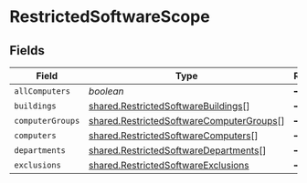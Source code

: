 # RestrictedSoftwareScope


## Fields

| Field                                                                                                | Type                                                                                                 | Required                                                                                             | Description                                                                                          |
| ---------------------------------------------------------------------------------------------------- | ---------------------------------------------------------------------------------------------------- | ---------------------------------------------------------------------------------------------------- | ---------------------------------------------------------------------------------------------------- |
| `allComputers`                                                                                       | *boolean*                                                                                            | :heavy_minus_sign:                                                                                   | N/A                                                                                                  |
| `buildings`                                                                                          | [shared.RestrictedSoftwareBuildings](../../models/shared/restrictedsoftwarebuildings.md)[]           | :heavy_minus_sign:                                                                                   | N/A                                                                                                  |
| `computerGroups`                                                                                     | [shared.RestrictedSoftwareComputerGroups](../../models/shared/restrictedsoftwarecomputergroups.md)[] | :heavy_minus_sign:                                                                                   | N/A                                                                                                  |
| `computers`                                                                                          | [shared.RestrictedSoftwareComputers](../../models/shared/restrictedsoftwarecomputers.md)[]           | :heavy_minus_sign:                                                                                   | N/A                                                                                                  |
| `departments`                                                                                        | [shared.RestrictedSoftwareDepartments](../../models/shared/restrictedsoftwaredepartments.md)[]       | :heavy_minus_sign:                                                                                   | N/A                                                                                                  |
| `exclusions`                                                                                         | [shared.RestrictedSoftwareExclusions](../../models/shared/restrictedsoftwareexclusions.md)           | :heavy_minus_sign:                                                                                   | N/A                                                                                                  |